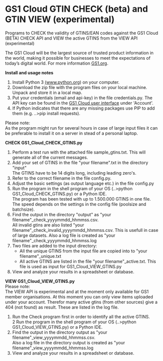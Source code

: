 # GS1 Cloud GTIN CHECK (beta) and GTIN VIEW (experimental)

Programs to CHECK the validity of GTINS/EAN codes against the GS1 Cloud (BETA) CHECK API and VIEW the active GTINS from the VIEW API (experimental)

The GS1 Cloud will be the largest source of trusted product information in the world, making it possible for businesses to meet the expectations of today’s digital world.
For more information <a href="https://www.gs1.org/services/gs1-cloud" target="_blank">GS1.org</a>.

**Install and usage notes**

1. Install Python 3 <a href="https://www.python.org/" target="_blank">(www.python.org)</a> on your computer.
2. Download the zip file with the program files on your local machine. Unpack and store it in a local map.
3. Put your credentials (email and api-key) in the file credentials.py.
   The API key can be found in the <a href="https://cloud.gs1.org/gs1-portal/" target="_blank">GS1 Cloud user interface</a>
   under 'Account'.
4. If Python indicates that there are any missing packages use PIP to add them (e.g. ..>pip install requests).

Please note:<br>
As the program might run for several hours in case of large input files it can be preferable to install it on a server in stead of a personal laptop.

**CHECK GS1_Cloud_CHECK_GTINS.py**
1. Perform a test run with the attached file sample_gtins.txt. This will generate all of the current messages.
2. Add your set of GTINS in the file "your filename".txt in the directory "input"<br>
   The GTINS have to be 14 digits long, including leading zero's.
3. Refer to the correct filename in the file config.py.   
4. Adjust the basic settings (as output language etc.) in the file config.py
5. Run the program in the shell program of your OS (..>python GS1_Cloud_CHECK_GTINS.py) or a Python IDE.<br>
   The program has been tested with up to 1.500.000 GTINS in one file. The speed depends on the settings in the config file (poolsize and batchsize).
6. Find the output in the directory "output" as "your filename"_check_yyyymmdd_hhmmss.csv.<br>
   All invalid gtins are also listed "your filename"_check_invalid_yyyymmdd_hhmmss.csv. This is usefull in case of large datasets.
   Also a log file is created as "your filename"_check_yyyymmdd_hhmmss.log<br>
7. Two files are added to the input directory:   
   - All the unique GTINS from the input file are copied into to "your filename"_unique.txt<br>
   - All active GTINS are listed in the file "your filename"_active.txt. This file is used as input for GS1_Cloud_VIEW_GTINS.py
8. View and analyze your results in a spreadsheet or database.

**VIEW GS1_Cloud_VIEW_GTINS.py**<br>
Please note:<br>
The VIEW API is experimental and at the moment only available for GS1 member organisations.
At this moment you can only view items uploaded under your account. Therefor many active gtins (from other sources)
give a 404 (not found) as result. These are listed in the log file.  

1. Run the Check program first in order to identify all the active GTINS.<br>
2  Run the program in the shell program of your OS (..>python GS1_Cloud_VIEW_GTINS.py) or a Python IDE.<br>
3. Find the output in the directory output as "your filename"_view_yyyymmdd_hhmmss.csv.<br>
   Also a log file in the directory output is created as "your filename"_view_yyyymmdd_hhmmss.log<br>
4. View and analyze your results in a spreadsheet or database.
